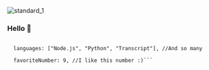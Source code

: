 















![standard_1](https://user-images.githubusercontent.com/85426789/124129291-4659ac00-da9b-11eb-869c-3c448ddbacdb.gif)


### Hello 👋
```const Dark Thunder = {

  languages: ["Node.js", "Python", "Transcript"], //And so many

  favoriteNumber: 9, //I like this number :)```

